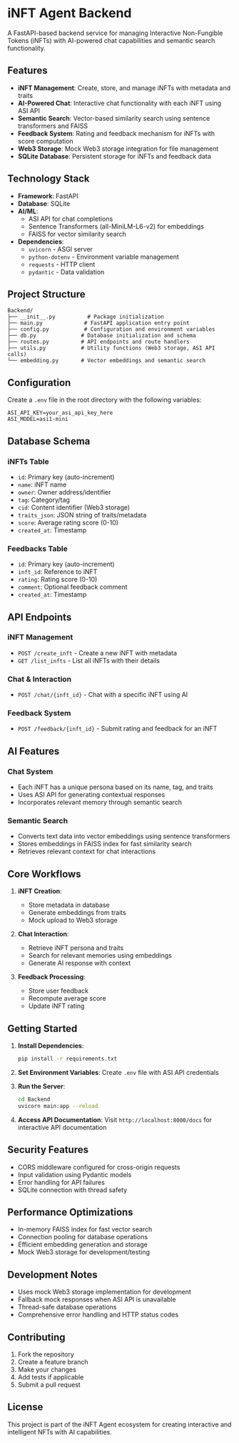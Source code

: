# iNFT Agent Backend

A FastAPI-based backend service for managing Interactive Non-Fungible Tokens (iNFTs) with AI-powered chat capabilities and semantic search functionality.

## Features

- **iNFT Management**: Create, store, and manage iNFTs with metadata and traits
- **AI-Powered Chat**: Interactive chat functionality with each iNFT using ASI API
- **Semantic Search**: Vector-based similarity search using sentence transformers and FAISS
- **Feedback System**: Rating and feedback mechanism for iNFTs with score computation
- **Web3 Storage**: Mock Web3 storage integration for file management
- **SQLite Database**: Persistent storage for iNFTs and feedback data

##  Technology Stack

- **Framework**: FastAPI
- **Database**: SQLite
- **AI/ML**: 
  - ASI API for chat completions
  - Sentence Transformers (all-MiniLM-L6-v2) for embeddings
  - FAISS for vector similarity search
- **Dependencies**: 
  - `uvicorn` - ASGI server
  - `python-dotenv` - Environment variable management
  - `requests` - HTTP client
  - `pydantic` - Data validation

##  Project Structure

```
Backend/
├── __init__.py          # Package initialization
├── main.py             # FastAPI application entry point
├── config.py           # Configuration and environment variables
├── db.py              # Database initialization and schema
├── routes.py          # API endpoints and route handlers
├── utils.py           # Utility functions (Web3 storage, ASI API calls)
└── embedding.py       # Vector embeddings and semantic search
```

##  Configuration

Create a `.env` file in the root directory with the following variables:

```env
ASI_API_KEY=your_asi_api_key_here
ASI_MODEL=asi1-mini
```

##  Database Schema

### iNFTs Table
- `id`: Primary key (auto-increment)
- `name`: iNFT name
- `owner`: Owner address/identifier
- `tag`: Category/tag
- `cid`: Content identifier (Web3 storage)
- `traits_json`: JSON string of traits/metadata
- `score`: Average rating score (0-10)
- `created_at`: Timestamp

### Feedbacks Table
- `id`: Primary key (auto-increment)
- `inft_id`: Reference to iNFT
- `rating`: Rating score (0-10)
- `comment`: Optional feedback comment
- `created_at`: Timestamp

##  API Endpoints

### iNFT Management
- `POST /create_inft` - Create a new iNFT with metadata
- `GET /list_infts` - List all iNFTs with their details

### Chat & Interaction
- `POST /chat/{inft_id}` - Chat with a specific iNFT using AI

### Feedback System
- `POST /feedback/{inft_id}` - Submit rating and feedback for an iNFT

##  AI Features

### Chat System
- Each iNFT has a unique persona based on its name, tag, and traits
- Uses ASI API for generating contextual responses
- Incorporates relevant memory through semantic search

### Semantic Search
- Converts text data into vector embeddings using sentence transformers
- Stores embeddings in FAISS index for fast similarity search
- Retrieves relevant context for chat interactions

##  Core Workflows

1. **iNFT Creation**: 
   - Store metadata in database
   - Generate embeddings from traits
   - Mock upload to Web3 storage

2. **Chat Interaction**:
   - Retrieve iNFT persona and traits
   - Search for relevant memories using embeddings
   - Generate AI response with context

3. **Feedback Processing**:
   - Store user feedback
   - Recompute average score
   - Update iNFT rating

##  Getting Started

1. **Install Dependencies**:
   ```bash
   pip install -r requirements.txt
   ```

2. **Set Environment Variables**:
   Create `.env` file with ASI API credentials

3. **Run the Server**:
   ```bash
   cd Backend
   uvicorn main:app --reload
   ```

4. **Access API Documentation**:
   Visit `http://localhost:8000/docs` for interactive API documentation

## Security Features

- CORS middleware configured for cross-origin requests
- Input validation using Pydantic models
- Error handling for API failures
- SQLite connection with thread safety

##  Performance Optimizations

- In-memory FAISS index for fast vector search
- Connection pooling for database operations
- Efficient embedding generation and storage
- Mock Web3 storage for development/testing

##  Development Notes

- Uses mock Web3 storage implementation for development
- Fallback mock responses when ASI API is unavailable
- Thread-safe database operations
- Comprehensive error handling and HTTP status codes

##  Contributing

1. Fork the repository
2. Create a feature branch
3. Make your changes
4. Add tests if applicable
5. Submit a pull request

## License

This project is part of the iNFT Agent ecosystem for creating interactive and intelligent NFTs with AI capabilities.
